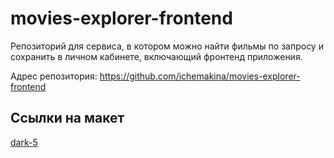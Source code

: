 # movies-explorer-frontend
Репозиторий для сервиса, в котором можно найти фильмы по запросу и сохранить в личном кабинете, включающий фронтенд приложения.

Адрес репозитория: https://github.com/ichemakina/movies-explorer-frontend

## Ссылки на макет

[dark-5](https://www.figma.com/file/6FMWkB94wE7KTkcCgUXtnC/Дипломный-проект?type=design&node-id=1-13278&mode=design&t=01vb37DpyKfvSNH7-0)


